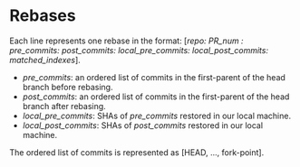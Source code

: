# Rebases

Each line represents one rebase in the format: [*repo: PR_num : pre_commits: post_commits: local_pre_commits: local_post_commits: matched_indexes*].

- *pre_commits*: an ordered list of commits in the first-parent of the head branch before rebasing.
- *post_commits*: an ordered list of commits in the first-parent of the head branch after rebasing.
- *local_pre_commits*: SHAs of *pre_commits* restored in our local machine.
- *local_post_commits*: SHAs of *post_commits* restored in our local machine.

The ordered list of commits is represented as [HEAD, ..., fork-point].
